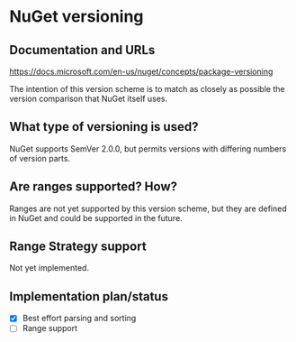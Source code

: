 # NuGet versioning

## Documentation and URLs

https://docs.microsoft.com/en-us/nuget/concepts/package-versioning

The intention of this version scheme is to match as closely as possible the
version comparison that NuGet itself uses.

## What type of versioning is used?

NuGet supports SemVer 2.0.0, but permits versions with differing numbers of
version parts.

## Are ranges supported? How?

Ranges are not yet supported by this version scheme, but they are defined in
NuGet and could be supported in the future.

## Range Strategy support

Not yet implemented.

## Implementation plan/status

- [x] Best effort parsing and sorting
- [ ] Range support
